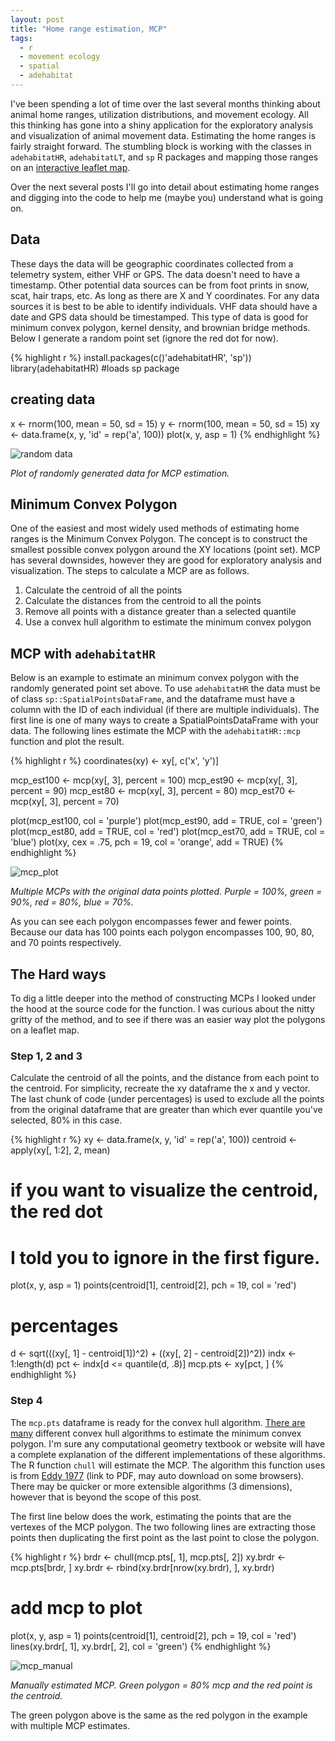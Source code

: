 ```yaml
---
layout: post
title: "Home range estimation, MCP"
tags:
  - r
  - movement ecology
  - spatial
  - adehabitat
---
```


I've been spending a lot of time over the last several months thinking about animal home ranges, utilization distributions, and movement ecology. All this thinking has gone into a shiny application for the exploratory analysis and visualization of animal movement data. Estimating the home ranges is fairly straight forward. The stumbling block is working with the classes in `adehabitatHR`, `adehabitatLT`, and `sp` R packages and mapping those ranges on an [interactive leaflet map](http://mgritts.github.io/2016/03/07/leaflet-functions/). <!--more-->

Over the next several posts I'll go into detail about estimating home ranges and digging into the code to help me (maybe you) understand what is going on.

## Data

These days the data will be geographic coordinates collected from a telemetry system, either VHF or GPS. The data doesn't need to have a timestamp. Other potential data sources can be from foot prints in snow, scat, hair traps, etc. As long as there are X and Y coordinates. For any data sources it is best to be able to identify individuals. VHF data should have a date and GPS data should be timestamped. This type of data is good for minimum convex polygon, kernel density, and brownian bridge methods. Below I generate a random point set (ignore the red dot for now).

{% highlight r %}
install.packages(c()'adehabitatHR', 'sp'))
library(adehabitatHR)    #loads sp package
## creating data
x <- rnorm(100, mean = 50, sd = 15)
y <- rnorm(100, mean = 50, sd = 15)
xy <- data.frame(x, y, 'id' = rep('a', 100))
plot(x, y, asp = 1)
{% endhighlight %}

![random data](/assets/mcp_data.png)
<div class="caption">
  <p class = "caption-text">
    <em>Plot of randomly generated data for MCP estimation.</em>
  </p>
</div>

## Minimum Convex Polygon

One of the easiest and most widely used methods of estimating home ranges is the Minimum Convex Polygon. The concept is to construct the smallest possible convex polygon around the XY locations (point set). MCP has several downsides, however they are good for exploratory analysis and visualization. The steps to calculate a MCP are as follows.

1. Calculate the centroid of all the points
2. Calculate the distances from the centroid to all the points
3. Remove all points with a distance greater than a selected quantile
4. Use a convex hull algorithm to estimate the minimum convex polygon

## MCP with `adehabitatHR`

Below is an example to estimate an minimum convex polygon with the randomly generated point set above. To use `adehabitatHR` the data must be of class `sp::SpatialPointsDataFrame`, and the dataframe must have a column with the ID of each individual (if there are multiple individuals). The first line is one of many ways to create a SpatialPointsDataFrame with your data. The following lines estimate the MCP with the `adehabitatHR::mcp` function and plot the result.

{% highlight r %}
coordinates(xy) <- xy[, c('x', 'y')]

mcp_est100 <- mcp(xy[, 3], percent = 100)
mcp_est90 <- mcp(xy[, 3], percent = 90)
mcp_est80 <- mcp(xy[, 3], percent = 80)
mcp_est70 <- mcp(xy[, 3], percent = 70)

plot(mcp_est100, col = 'purple')
plot(mcp_est90, add = TRUE, col = 'green')
plot(mcp_est80, add = TRUE, col = 'red')
plot(mcp_est70, add = TRUE, col = 'blue')
plot(xy, cex = .75, pch = 19, col = 'orange', add = TRUE)
{% endhighlight %}

![mcp_plot](/assets/mcp_est.png)
<div class="caption">
  <p class = "caption-text">
    <em>Multiple MCPs with the original data points plotted. Purple = 100%, green = 90%,
    red = 80%, blue = 70%.</em>
  </p>
</div>

As you can see each polygon encompasses fewer and fewer points. Because our data has 100 points each polygon encompasses 100, 90, 80, and 70 points respectively.

## The Hard ways

To dig a little deeper into the method of constructing MCPs I looked under the hood at the source code for the function. I was curious about the nitty gritty of the method, and to see if there was an easier way plot the polygons on a leaflet map.

### Step 1, 2 and 3

Calculate the centroid of all the points, and the distance from each point to the centroid. For simplicity, recreate the xy dataframe the x and y vector. The last chunk of code (under percentages) is used to exclude all the points from the original dataframe that are greater than which ever quantile you've selected, 80% in this case.

{% highlight r %}
xy <- data.frame(x, y, 'id' = rep('a', 100))
centroid <- apply(xy[, 1:2], 2, mean)

# if you want to visualize the centroid, the red dot
# I told you to ignore in the first figure.
plot(x, y, asp = 1)
points(centroid[1], centroid[2], pch = 19, col = 'red')

# percentages
d <- sqrt(((xy[, 1] - centroid[1])^2) + ((xy[, 2] - centroid[2])^2))
indx <- 1:length(d)
pct <- indx[d <= quantile(d, .8)]
mcp.pts <- xy[pct, ]
{% endhighlight %}

### Step 4

The `mcp.pts` dataframe is ready for the convex hull algorithm. [There are many](http://geomalgorithms.com/a10-_hull-1.html) different convex hull algorithms to estimate the minimum convex polygon. I'm sure any computational geometry textbook or website will have a complete explanation of the different implementations of these algorithms. The R function `chull` will estimate the MCP. The algorithm this function uses is from [Eddy 1977](https://www.cs.swarthmore.edu/~adanner/cs97/s08/pdf/ANewConvexHull.pdf) (link to PDF, may auto download on some browsers). There may be quicker or more extensible algorithms (3 dimensions), however that is beyond the scope of this post.

The first line below does the work, estimating the points that are the vertexes of the MCP polygon. The two following lines are extracting those points then duplicating the first point as the last point to close the polygon.

{% highlight r %}
brdr <- chull(mcp.pts[, 1], mcp.pts[, 2])
xy.brdr <- mcp.pts[brdr, ]
xy.brdr <- rbind(xy.brdr[nrow(xy.brdr), ], xy.brdr)

# add mcp to plot
plot(x, y, asp = 1)
points(centroid[1], centroid[2], pch = 19, col = 'red')
lines(xy.brdr[, 1], xy.brdr[, 2], col = 'green')
{% endhighlight %}

![mcp_manual](/assets/mcp_manual.png)
<div class="caption">
  <p class = "caption-text">
    <em>Manually estimated MCP. Green polygon = 80% mcp and the red point is the centroid.</em>
  </p>
</div>

The green polygon above is the same as the red polygon in the example with multiple MCP estimates.
